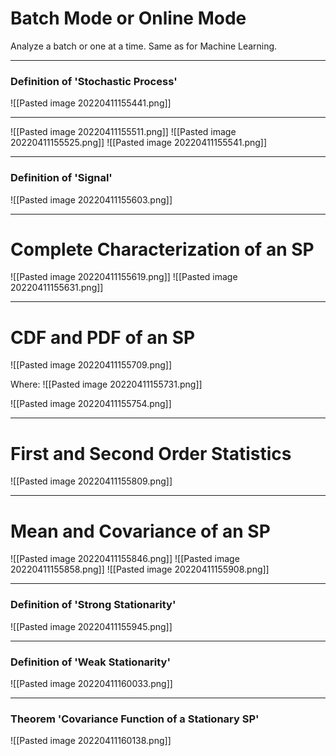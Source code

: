 # Batch Mode or Online Mode
Analyze a batch or one at a time.
Same as for Machine Learning.

---
### Definition of 'Stochastic Process'
![[Pasted image 20220411155441.png]]

---
![[Pasted image 20220411155511.png]]
![[Pasted image 20220411155525.png]]
![[Pasted image 20220411155541.png]]

---
### Definition of 'Signal'
![[Pasted image 20220411155603.png]]

---
# Complete Characterization of an SP
![[Pasted image 20220411155619.png]]
![[Pasted image 20220411155631.png]]

---
# CDF and PDF of an SP
![[Pasted image 20220411155709.png]]

Where:
![[Pasted image 20220411155731.png]]

![[Pasted image 20220411155754.png]]

---
# First and Second Order Statistics
![[Pasted image 20220411155809.png]]

---
# Mean and Covariance of an SP
![[Pasted image 20220411155846.png]]
![[Pasted image 20220411155858.png]]
![[Pasted image 20220411155908.png]]

---
### Definition of 'Strong Stationarity'
![[Pasted image 20220411155945.png]]

---
### Definition of 'Weak Stationarity'
![[Pasted image 20220411160033.png]]

---
### Theorem 'Covariance Function of a Stationary SP'
![[Pasted image 20220411160138.png]]
